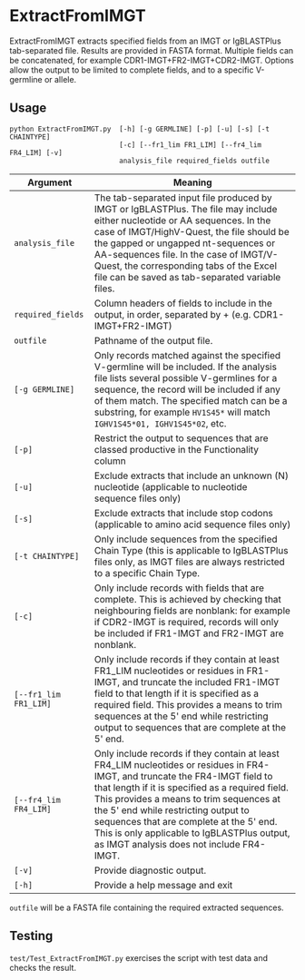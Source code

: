 # ExtractFromIMGT #

ExtractFromIMGT extracts specified fields from an IMGT or IgBLASTPlus tab-separated file. Results are provided in FASTA format. Multiple fields can be concatenated, for example CDR1-IMGT+FR2-IMGT+CDR2-IMGT. Options allow the output to be limited to complete fields, and to a specific V-germline or allele.

## Usage ##

	python ExtractFromIMGT.py  [-h] [-g GERMLINE] [-p] [-u] [-s] [-t CHAINTYPE] 
	                           [-c] [--fr1_lim FR1_LIM] [--fr4_lim FR4_LIM] [-v] 
                               analysis_file required_fields outfile

Argument|Meaning
---------|-------
`analysis_file`|The tab-separated input file produced by IMGT or IgBLASTPlus. The file may include either nucleotide or AA sequences. In the case of IMGT/HighV-Quest, the file should be the gapped or ungapped nt-sequences or AA-sequences file. In the case of IMGT/V-Quest, the corresponding tabs of the Excel file can be saved as tab-separated variable files.
`required_fields`|Column headers of fields to include in the output, in order, separated by + (e.g. CDR1-IMGT+FR2-IMGT)
`outfile`|Pathname of the output file.
`[-g GERMLINE]`|Only records matched against the specified V-germline will be included. If the analysis file lists several possible V-germlines for a sequence, the record will be included if any of them match. The specified match can be a substring, for example `HV1S45*` will match `IGHV1S45*01, IGHV1S45*02`, etc.
`[-p]`|Restrict the output to sequences that are classed productive in the Functionality column
`[-u]`|Exclude extracts that include an unknown (N) nucleotide (applicable to nucleotide sequence files only)
`[-s]`|Exclude extracts that include stop codons (applicable to amino acid sequence files only)
`[-t CHAINTYPE]`|Only include sequences from the specified Chain Type (this is applicable to IgBLASTPlus files only, as IMGT files are always restricted to a specific Chain Type.
`[-c]`|Only include records with fields that are complete. This is achieved by checking that neighbouring fields are nonblank: for example if CDR2-IMGT is required, records will only be included if FR1-IMGT and FR2-IMGT are nonblank.
`[--fr1_lim FR1_LIM]`|Only include records if they contain at least FR1_LIM nucleotides or residues in FR1-IMGT, and truncate the included FR1-IMGT field to that length if it is specified as a required field. This provides a means to trim sequences at the 5' end while restricting output to sequences that are complete at the 5' end.
`[--fr4_lim FR4_LIM]`|Only include records if they contain at least FR4_LIM nucleotides or residues in FR4-IMGT, and truncate the FR4-IMGT field to that length if it is specified as a required field. This provides a means to trim sequences at the 5' end while restricting output to sequences that are complete at the 5' end. This is only applicable to IgBLASTPlus output, as IMGT analysis does not include FR4-IMGT.
`[-v]`|Provide diagnostic output.
`[-h]`|Provide a help message and exit

`outfile` will be a FASTA file containing the required extracted sequences.

## Testing ##

`test/Test_ExtractFromIMGT.py` exercises the script with test data and checks the result.